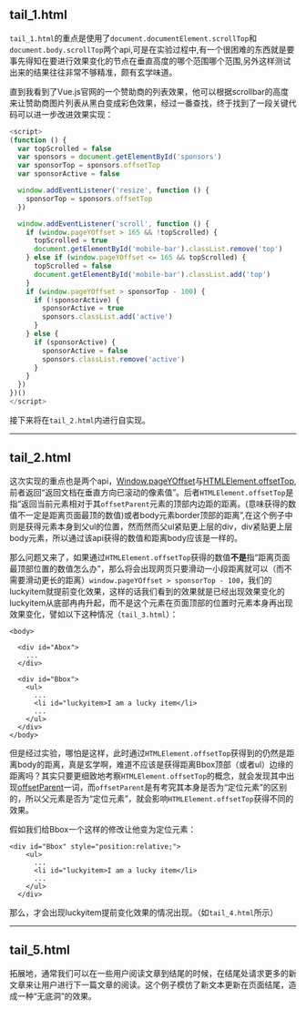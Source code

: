 ## tail_1.html

``tail_1.html``的重点是使用了``document.documentElement.scrollTop``和``document.body.scrollTop``两个api,可是在实验过程中,有一个很困难的东西就是要事先得知在要进行效果变化的节点在垂直高度的哪个范围哪个范围,另外这样测试出来的结果往往非常不够精准，颇有玄学味道。  

直到我看到了Vue.js官网的一个赞助商的列表效果，他可以根据scrollbar的高度来让赞助商图片列表从黑白变成彩色效果，经过一番查找，终于找到了一段关键代码可以进一步改进效果实现：

```javascript
<script>
(function () {
  var topScrolled = false
  var sponsors = document.getElementById('sponsors')
  var sponsorTop = sponsors.offsetTop
  var sponsorActive = false

  window.addEventListener('resize', function () {
    sponsorTop = sponsors.offsetTop
  })

  window.addEventListener('scroll', function () {
    if (window.pageYOffset > 165 && !topScrolled) {
      topScrolled = true
      document.getElementById('mobile-bar').classList.remove('top')
    } else if (window.pageYOffset <= 165 && topScrolled) {
      topScrolled = false
      document.getElementById('mobile-bar').classList.add('top')
    }
    if (window.pageYOffset > sponsorTop - 100) {
      if (!sponsorActive) {
        sponsorActive = true
        sponsors.classList.add('active')
      }
    } else {
      if (sponsorActive) {
        sponsorActive = false
        sponsors.classList.remove('active')
      }
    }
  })
})()
</script>
```

接下来将在``tail_2.html``内进行自实现。


---

## tail_2.html

这次实现的重点也是两个api，[Window.pageYOffset](https://developer.mozilla.org/en-US/docs/Web/API/Window/pageYOffset)与[HTMLElement.offsetTop](https://developer.mozilla.org/zh-CN/docs/Web/API/HTMLElement/offsetTop),前者返回“返回文档在垂直方向已滚动的像素值”。后者``HTMLElement.offsetTop``是指“返回当前元素相对于其``offsetParent``元素的顶部内边距的距离。(意味获得的数值不一定是距离页面最顶的数值)或者body元素border顶部的距离”,在这个例子中则是获得元素本身到父ul的位置，然而然而父ul紧贴更上层的div，div紧贴更上层body元素，所以通过该api获得的数值和距离body应该是一样的。

那么问题又来了，如果通过``HTMLElement.offsetTop``获得的数值**不是**指“距离页面最顶部位置的数值怎么办”，那么将会出现网页只要滑动一小段距离就可以（而不需要滑动更长的距离）`window.pageYOffset > sponsorTop - 100`，我们的luckyitem就提前变化效果，这样的话我们看到的效果就是已经出现效果变化的luckyitem从底部冉冉升起，而不是这个元素在页面顶部的位置时元素本身再出现效果变化，譬如以下这种情况（``tail_3.html``）：

```
<body>

  <div id="Abox">
    ...
  </div>

  <div id="Bbox">
    <ul>
      ...
      <li id="luckyitem>I am a lucky item</li>
      ...
    </ul>
  </div>
</body>
```

但是经过实验，哪怕是这样，此时通过``HTMLElement.offsetTop``获得到的仍然是距离body的距离，真是玄学啊，难道不应该是获得距离Bbox顶部（或者ul）边缘的距离吗？其实只要更细致地考察``HTMLElement.offsetTop``的概念，就会发现其中出现[offsetParent](https://developer.mozilla.org/zh-CN/docs/Web/API/HTMLElement/offsetParent)一词，而``offsetParent``是有考究其本身是否为“定位元素”的区别的，所以父元素是否为“定位元素”，就会影响``HTMLElement.offsetTop``获得不同的效果。

假如我们给Bbox一个这样的修改让他变为定位元素：
```
<div id="Bbox" style="position:relative;">
    <ul>
      ...
      <li id="luckyitem>I am a lucky item</li>
      ...
    </ul>
  </div>
```
那么，才会出现luckyitem提前变化效果的情况出现。（如``tail_4.html``所示）

---

## tail_5.html

拓展地，通常我们可以在一些用户阅读文章到结尾的时候，在结尾处请求更多的新文章来让用户进行下一篇文章的阅读。这个例子模仿了新文本更新在页面结尾，造成一种“无底洞”的效果。